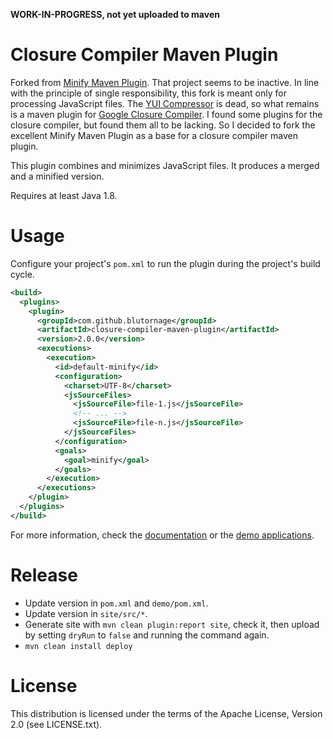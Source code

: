 **WORK-IN-PROGRESS, not yet uploaded to maven**

# Closure Compiler Maven Plugin

Forked from [Minify Maven Plugin](http://samaxes.github.io/minify-maven-plugin/). That project seems to be inactive. In line with the principle of single
responsibility, this fork is meant only for processing JavaScript files. The [YUI Compressor](http://yui.github.com/yuicompressor/) is dead, so what remains
is a maven plugin for [Google Closure Compiler](https://developers.google.com/closure/compiler/). I found some plugins for the closure compiler, but found
them all to be lacking. So I decided to fork the excellent Minify Maven Plugin as a base for a closure compiler maven plugin.

This plugin combines and minimizes JavaScript files. It produces a merged and a minified version.

Requires at least Java 1.8.

# Usage

Configure your project's `pom.xml` to run the plugin during the project's build cycle.

```xml
<build>
  <plugins>
    <plugin>
      <groupId>com.github.blutornage</groupId>
      <artifactId>closure-compiler-maven-plugin</artifactId>
      <version>2.0.0</version>
      <executions>
        <execution>
          <id>default-minify</id>
          <configuration>
            <charset>UTF-8</charset>
            <jsSourceFiles>
              <jsSourceFile>file-1.js</jsSourceFile>
              <!-- ... -->
              <jsSourceFile>file-n.js</jsSourceFile>
            </jsSourceFiles>
          </configuration>
          <goals>
            <goal>minify</goal>
          </goals>
        </execution>
      </executions>
    </plugin>
  </plugins>
</build>
```

For more information, check the [documentation](http://blutorange.github.com/closure-compiler-maven-plugin/) or the [demo applications](https://github.com/blutorange/closure-compiler-maven-plugin/releases/).

# Release

* Update version in `pom.xml` and `demo/pom.xml`.
* Update version in `site/src/*`.
* Generate site with `mvn clean plugin:report site`, check it, then upload by setting `dryRun` 
  to `false` and running the command again.
* `mvn clean install deploy`

# License

This distribution is licensed under the terms of the Apache License, Version 2.0 (see LICENSE.txt).
